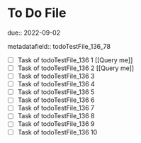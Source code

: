 # To Do File

due:: 2022-09-02

metadatafield:: todoTestFile_136_78

- [ ] Task of todoTestFile_136 1 [[Query me]]
- [ ] Task of todoTestFile_136 2 [[Query me]]
- [ ] Task of todoTestFile_136 3
- [ ] Task of todoTestFile_136 4
- [ ] Task of todoTestFile_136 5
- [ ] Task of todoTestFile_136 6
- [ ] Task of todoTestFile_136 7
- [ ] Task of todoTestFile_136 8
- [ ] Task of todoTestFile_136 9
- [ ] Task of todoTestFile_136 10